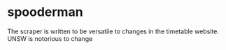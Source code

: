 # spooderman

The scraper is written to be versatile to changes in the timetable website.
UNSW is notorious to change

